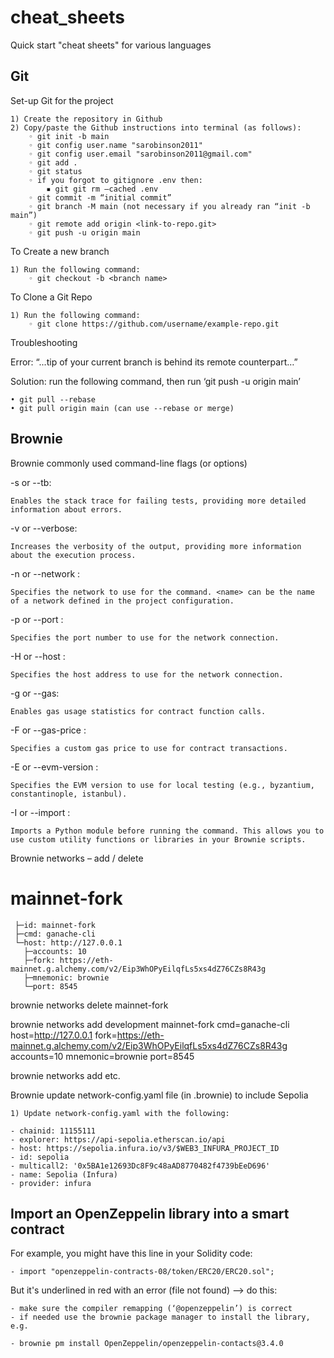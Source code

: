 # cheat_sheets
Quick start "cheat sheets" for various languages

## Git

Set-up Git for the project

    1) Create the repository in Github
    2) Copy/paste the Github instructions into terminal (as follows):
        ◦ git init -b main
        ◦ git config user.name "sarobinson2011"
        ◦ git config user.email "sarobinson2011@gmail.com"
        ◦ git add .
        ◦ git status
        ◦ if you forgot to gitignore .env then:
            ▪ git git rm –cached .env
        ◦ git commit -m “initial commit”
        ◦ git branch -M main (not necessary if you already ran “init -b main”)
        ◦ git remote add origin <link-to-repo.git>
        ◦ git push -u origin main

To Create a new branch

    1) Run the following command:
        ◦ git checkout -b <branch name>

To Clone a Git Repo

    1) Run the following command:
        ◦ git clone https://github.com/username/example-repo.git

Troubleshooting

Error: “...tip of your current branch is behind its remote counterpart…”

Solution: run the following command, then run ‘git push -u origin main’ 

    • git pull --rebase
    • git pull origin main (can use --rebase or merge)

## Brownie

Brownie commonly used command-line flags (or options) 

-s or --tb: 

	Enables the stack trace for failing tests, providing more detailed information about errors.
    
-v or --verbose: 

	Increases the verbosity of the output, providing more information about the execution process.
    
-n or --network <name>: 

	Specifies the network to use for the command. <name> can be the name of a network defined in the project configuration.



-p or --port <port>: 

	Specifies the port number to use for the network connection.

-H or --host <host>: 

	Specifies the host address to use for the network connection.

-g or --gas: 

	Enables gas usage statistics for contract function calls.

-F or --gas-price <price>: 

	Specifies a custom gas price to use for contract transactions.

-E or --evm-version <version>: 

	Specifies the EVM version to use for local testing (e.g., byzantium, constantinople, istanbul).
    
-I or --import <module>: 

	Imports a Python module before running the command. This allows you to use custom utility functions or libraries in your Brownie scripts.




Brownie networks – add / delete


# mainnet-fork
     ├─id: mainnet-fork
     ├─cmd: ganache-cli
     └─host: http://127.0.0.1
       ├─accounts: 10
       ├─fork: https://eth-mainnet.g.alchemy.com/v2/Eip3WhOPyEilqfLs5xs4dZ76CZs8R43g
       ├─mnemonic: brownie
       └─port: 8545

brownie networks delete mainnet-fork

brownie networks add development mainnet-fork cmd=ganache-cli host=http://127.0.0.1 fork=https://eth-mainnet.g.alchemy.com/v2/Eip3WhOPyEilqfLs5xs4dZ76CZs8R43g accounts=10 mnemonic=brownie port=8545

brownie networks add <development OR mainnet> <id> <cmd> <host> etc.



Brownie update network-config.yaml file (in .brownie) to include Sepolia

    1) Update network-config.yaml with the following:
    
	- chainid: 11155111
	- explorer: https://api-sepolia.etherscan.io/api
	- host: https://sepolia.infura.io/v3/$WEB3_INFURA_PROJECT_ID
	- id: sepolia
	- multicall2: '0x5BA1e12693Dc8F9c48aAD8770482f4739bEeD696'
	- name: Sepolia (Infura)
	- provider: infura


## Import an OpenZeppelin library into a smart contract

For example, you might have this line in your Solidity code:
   
	- import "openzeppelin-contracts-08/token/ERC20/ERC20.sol";

But it's underlined in red with an error (file not found) --> do this:

	- make sure the compiler remapping (‘@openzeppelin’) is correct
	- if needed use the brownie package manager to install the library, e.g.
 
 	- brownie pm install OpenZeppelin/openzeppelin-contacts@3.4.0
	

 

 


